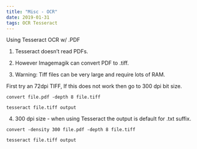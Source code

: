 ```yaml
---
title: "Misc - OCR"
date: 2019-01-31
tags: OCR Tesseract
---
```


Using Tesseract OCR w/ .PDF

1. Tesseract doesn’t read PDFs.

2. However Imagemagik can convert PDF to .tiff.

3. Warning: Tiff files can be very large and require lots of RAM.

First try an 72dpi TIFF, If this does not work then go to 300 dpi bit size.

```
convert file.pdf -depth 8 file.tiff

tesseract file.tiff output
```

4. 300 dpi size - when using Tesseract the output is default for .txt suffix.

```
convert -density 300 file.pdf -depth 8 file.tiff

tesseract file.tiff output
```


